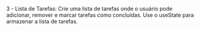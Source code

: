 3 - Lista de Tarefas:
Crie uma lista de tarefas onde o usuário pode adicionar, remover e marcar tarefas como concluídas. Use o useState para armazenar a lista de tarefas.
